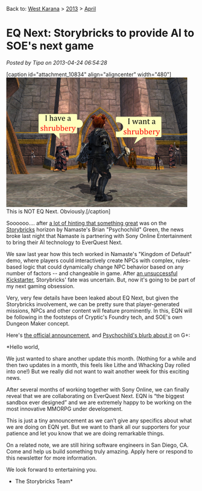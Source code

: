 Back to: [West Karana](/posts/westkarana.md) > [2013](/posts/2013/westkarana.md) > [April](./westkarana.md)
# EQ Next: Storybricks to provide AI to SOE's next game

*Posted by Tipa on 2013-04-24 06:54:28*

[caption id="attachment\_10834" align="aligncenter" width="480"][![This is NOT EQ Next. Obviously.](../../../uploads/2013/04/shrubbery-480x343.png)](../../../uploads/2013/04/shrubbery.png) This is NOT EQ Next. Obviously.[/caption]

Soooooo.... after [a lot of hinting that something great](https://plus.google.com/104424702290149874363/posts/feBCsWcWF7K) was on the [Storybricks](http://www.storybricks.com/) horizon by Namaste's Brian "Psychochild" Green, the news broke last night that Namaste is partnering with Sony Online Entertainment to bring their AI technology to EverQuest Next.

We saw last year how this tech worked in Namaste's "Kingdom of Default" demo, where players could interactively create NPCs with complex, rules-based logic that could dynamically change NPC behavior based on any number of factors -- and changeable in game. After [an unsuccessful Kickstarter](http://www.kickstarter.com/projects/storybricks/storybricks-the-mmorpg-storytelling-toolset), Storybricks' fate was uncertain. But, now it's going to be part of my next gaming obsession.

Very, very few details have been leaked about EQ Next, but given the Storybricks involvement, we can be pretty sure that player-generated missions, NPCs and other content will feature prominently. In this, EQN will be following in the footsteps of Cryptic's Foundry tech, and SOE's own Dungeon Maker concept.

Here's [the official announcement](http://us2.campaign-archive2.com/?u=7e1844ab69e151021701614fa&id=9a9284b20d&e=6c94745033), and [Psychochild's blurb about it](https://plus.google.com/104424702290149874363/posts/GXtziz1bej8) on G+:

*Hello world,
 
We just wanted to share another update this month. (Nothing for a while and then two updates in a month, this feels like Lithe and Whacking Day rolled into one!) But we really did not want to wait another week for this exciting news.
 
After several months of working together with Sony Online, we can finally reveal that we are collaborating on EverQuest Next. EQN is “the biggest sandbox ever designed” and we are extremely happy to be working on the most innovative MMORPG under development.
 
This is just a tiny announcement as we can’t give any specifics about what we are doing on EQN yet. But we want to thank all our supporters for your patience and let you know that we are doing remarkable things.
 
On a related note, we are still hiring software engineers in San Diego, CA. Come and help us build something truly amazing. Apply here or respond to this newsletter for more information.
 
 
We look forward to entertaining you.
 
- The Storybricks Team*
